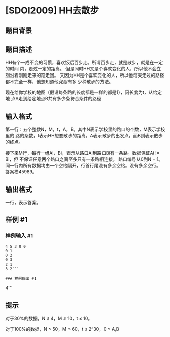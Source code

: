 # [SDOI2009] HH去散步

## 题目背景



## 题目描述

HH有个一成不变的习惯，喜欢饭后百步走。所谓百步走，就是散步，就是在一定的时间 内，走过一定的距离。 但是同时HH又是个喜欢变化的人，所以他不会立刻沿着刚刚走来的路走回。 又因为HH是个喜欢变化的人，所以他每天走过的路径都不完全一样，他想知道他究竟有多 少种散步的方法。

现在给你学校的地图（假设每条路的长度都是一样的都是1），问长度为t，从给定地 点A走到给定地点B共有多少条符合条件的路径


## 输入格式

第一行：五个整数N，M，t，A，B。其中N表示学校里的路口的个数，M表示学校里的 路的条数，t表示HH想要散步的距离，A表示散步的出发点，而B则表示散步的终点。

接下来M行，每行一组Ai，Bi，表示从路口Ai到路口Bi有一条路。数据保证Ai != Bi，但 不保证任意两个路口之间至多只有一条路相连接。 路口编号从0到N − 1。 同一行内所有数据均由一个空格隔开，行首行尾没有多余空格。没有多余空行。 答案模45989。


## 输出格式

一行，表示答案。


## 样例 #1

### 样例输入 #1
```
4 5 3 0 0
0 1
0 2
0 3
2 1
3 2```

### 样例输出 #1

```
4```

## 提示

对于30%的数据，N ≤ 4，M ≤ 10，t ≤ 10。

对于100%的数据，N ≤ 50，M ≤ 60，t ≤ 2^30，0 ≤ A,B

